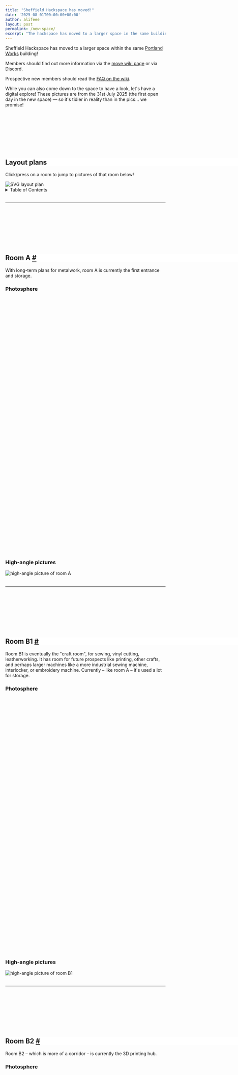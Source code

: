 ```yaml
---
title: "Sheffield Hackspace has moved!"
date: '2025-08-01T00:00:00+00:00'
author: alifeee
layout: post
permalink: /new-space/
excerpt: "The hackspace has moved to a larger space in the same building. Take a look at some pictures!"
---
```

<style>
.layout-plan-container {
  width: 95vw;
  max-width: 95vw;
  overflow-x: scroll;
}
img#layout-plan {
  max-width: unset;
}
.gallery {
  line-height: 0;
  column-count: 2;
  column-gap: 0px;
}
.gallery > * {
  max-width: 100%;
  margin: 0;
}
p:has(img), .gallery {
  margin: 0;
}
.gallery img {
  width: 100% !important;
  height: auto !important;
  min-height: 2rem;
}
iframe, video {
  display: block;
  margin: 0.5rem;
  max-width: 100%;
  width: auto;
  height: auto;
}
.panorama {
  max-height: 80vh;
  max-width: 90vw;
  height: min(80vh, 50rem);
  width: min(90vw, 60rem);
}
.canvas {
  overflow: unset;
}
h2 {
  margin-top: 10rem;
  position: sticky;
  top: 0;
  background: white;
  z-index: 91;
  width: min(90vw, 60rem);
}
hr {
  margin-top: 2rem;
}
</style>
<link rel="stylesheet" href="{{site.baseurl}}/assets/blog/2025-08-01-new-space/photosphere.index.min.css" />
<script type="importmap">
    {
        "imports": {
            "three": "https://cdn.jsdelivr.net/npm/three/build/three.module.js",
            "@photo-sphere-viewer/core": "https://cdn.jsdelivr.net/npm/@photo-sphere-viewer/core/index.module.js"
        }
    }
</script>
<script type="module">
    import { Viewer } from '@photo-sphere-viewer/core';

    const viewer_a = new Viewer({
        container: document.querySelector('#viewer-a'),
        panorama: '{{site.baseurl}}/assets/blog/2025-08-01-new-space/2025-07-31/roomA_20250805_170100417.PHOTOSPHERE.webp',
    });
    const viewer_b1 = new Viewer({
        container: document.querySelector('#viewer-b1'),
        panorama: '{{site.baseurl}}/assets/blog/2025-08-01-new-space/2025-07-31/roomB1_20250805_170359571.PHOTOSPHERE.webp',
    });
    const viewer_b2 = new Viewer({
        container: document.querySelector('#viewer-b2'),
        panorama: '{{site.baseurl}}/assets/blog/2025-08-01-new-space/2025-07-31/roomB2_20250731_171625371.PHOTOSPHERE.webp',
    });
    const viewer_c = new Viewer({
        container: document.querySelector('#viewer-c'),
        panorama: '{{site.baseurl}}/assets/blog/2025-08-01-new-space/2025-07-31/roomC_20250731_171929674.PHOTOSPHERE.webp',
    });
    const viewer_d = new Viewer({
        container: document.querySelector('#viewer-d'),
        panorama: '{{site.baseurl}}/assets/blog/2025-08-01-new-space/2025-07-31/roomD_20250731_174747477.PHOTOSPHERE.webp',
    });
    const viewer_e = new Viewer({
        container: document.querySelector('#viewer-e'),
        panorama: '{{site.baseurl}}/assets/blog/2025-08-01-new-space/2025-07-31/roomE_20250731_172213307.PHOTOSPHERE.webp',
    });
    const viewer_f = new Viewer({
        container: document.querySelector('#viewer-f'),
        panorama: '{{site.baseurl}}/assets/blog/2025-08-01-new-space/2025-07-31/roomF_20250731_172808785.PHOTOSPHERE.webp',
    });
      const viewer_old = new Viewer({
        container: document.querySelector('#viewer-old'),
        panorama: '{{site.baseurl}}/assets/blog/2025-08-01-new-space/2025-07-31/old_20250727_105201756.PHOTOSPHERE.webp',
    });
</script>

<!-- resize image map to be same size as image -->
<script>
  function mapResizer(maps) {
    if (!maps) {maps = document.getElementsByTagName('map');}
    for (const map of maps) {
        map.img = document.querySelectorAll(`[usemap="#${map.name}"]`)[0];
        map.areas = map.getElementsByTagName('area');
        for (const area of map.areas) {
            area.coordArr = area.coords.split(',');
        }
    }
    function resizeMaps() {
        for (const map of maps) {
            const scale = map.img.offsetWidth / (map.img.naturalWidth || map.img.width);
            for (const area of map.areas) {
                area.coords = area.coordArr.map(coord => Math.round(coord * scale)).join(',');
            }
        }
    }
    window.addEventListener('resize', () => resizeMaps());
    resizeMaps();
}
if (document.readyState == 'complete') {
    mapResizer();
} else {
    window.addEventListener('load', () => mapResizer());
}
</script>

Sheffield Hackspace has moved to a larger space within the same [Portland Works](https://www.portlandworks.co.uk/) building!

Members should find out more information via the [move wiki page](https://wiki.sheffieldhackspace.org.uk/members/move) or via Discord.

Prospective new members should read the [FAQ on the wiki](https://wiki.sheffieldhackspace.org.uk/).

While you can also come down to the space to have a look, let's have a digital explore! These pictures are from the 31st July 2025 (the first open day in the new space) — so it's tidier in reality than in the pics… we promise!

## Layout plans

Click/press on a room to jump to pictures of that room below!

<!-- Image Map Generated by http://www.image-map.net/ -->
<div class="layout-plan-container">
<img id="layout-plan" src="{{site.baseurl}}/assets/blog/2025-08-01-new-space/layout_proposal_v3.svg" usemap="#image-map" alt="SVG layout plan">
<map name="image-map">
    <area target="" alt="Room D" title="Room D" href="#room-d" coords="42,245,264,100,513,419,343,612,182,433" shape="poly">
    <area target="" alt="Room E" title="Room E" href="#room-e" coords="399,256,498,396,527,376,527,304,647,301,649,224,594,114" shape="poly">
    <area target="" alt="Room F" title="Room F" href="#room-f" coords="651,218,595,111,689,51,975,56,976,222" shape="poly">
    <area target="" alt="Room C" title="Room C" href="#room-c" coords="540,484,657,468,743,704,566,736" shape="poly">
    <area target="" alt="Room B1" title="Room B1" href="#room-b1" coords="751,704,698,543,822,486,928,602,842,661" shape="poly">
    <area target="" alt="Room B2" title="Room B2" href="#room-b2" coords="671,465,693,537,831,474,776,406" shape="poly">
    <area target="" alt="Room A" title="Room A" href="#room-a" coords="939,593,787,392,850,317,1052,448,1009,528" shape="poly">
</map>
</div>

<details markdown="1"><summary>Table of Contents</summary>

1. [Layout plans](#layout-plans)
2. [Room A #](#room-a)
   1. [Photosphere](#photosphere)
   2. [High-angle pictures](#high-angle-pictures)
3. [Room B1 #](#room-b1)
   1. [Photosphere](#photosphere-1)
   2. [High-angle pictures](#high-angle-pictures-1)
4. [Room B2 #](#room-b2)
   1. [Photosphere](#photosphere-2)
   2. [High-angle pictures](#high-angle-pictures-2)
5. [Room C #](#room-c)
   1. [Photosphere](#photosphere-3)
   2. [High-angle pictures](#high-angle-pictures-3)
6. [Room D #](#room-d)
   1. [Photosphere](#photosphere-4)
   2. [High-angle pictures](#high-angle-pictures-4)
7. [Room E #](#room-e)
   1. [Photosphere](#photosphere-5)
   2. [High-angle pictures](#high-angle-pictures-5)
8. [Room F #](#room-f)
   1. [Photosphere](#photosphere-6)
   2. [High-angle pictures](#high-angle-pictures-6)
9. [Bonus](#bonus)
10. [The End](#the-end)

</details>

<figure class="gallery" markdown="1">
</figure>

-----

## Room A&nbsp;<a href="#room-a">#</a>

With long-term plans for metalwork, room A is currently the first entrance and storage.

### Photosphere

<div class="panorama" id="viewer-a"></div>

### High-angle pictures

![high-angle picture of room A]({{site.baseurl}}/assets/blog/2025-08-01-new-space/2025-07-31/roomA_20250805_170034596.MP.webp)

-----

## Room B1&nbsp;<a href="#room-b1">#</a>

Room B1 is eventually the "craft room", for sewing, vinyl cutting, leatherworking. It has room for future prospects like printing, other crafts, and perhaps larger machines like a more industrial sewing machine, interlocker, or embroidery machine. Currently – like room A – it's used a lot for storage.

### Photosphere

<div class="panorama" id="viewer-b1"></div>

### High-angle pictures

![high-angle picture of room B1]({{site.baseurl}}/assets/blog/2025-08-01-new-space/2025-07-31/roomB1_20250805_170630190.webp)

-----

## Room B2&nbsp;<a href="#room-b2">#</a>

Room B2 – which is more of a corridor – is currently the 3D printing hub.

### Photosphere

<div class="panorama" id="viewer-b2"></div>

### High-angle pictures

![high-angle picture of room B2]({{site.baseurl}}/assets/blog/2025-08-01-new-space/2025-07-31/roomB2_20250731_173911802.webp)

-----

## Room C&nbsp;<a href="#room-c">#</a>

Room C is the "entrance hall" room, with future room for fun projects, seating, and information for new members.

### Photosphere

<div class="panorama" id="viewer-c"></div>

### High-angle pictures

![high-angle picture of room C]({{site.baseurl}}/assets/blog/2025-08-01-new-space/2025-07-31/roomC_20250731_173711518.webp)

-----

## Room D&nbsp;<a href="#room-d">#</a>

Room D is our new, larger common room, with a small kitchen, Go Boxes for members' storage, more desks than the previous common room, and the electronics corner.

### Photosphere

<div class="panorama" id="viewer-d"></div>

### High-angle pictures

![high-angle picture of room D]({{site.baseurl}}/assets/blog/2025-08-01-new-space/2025-07-31/roomD_20250731_174725579.webp)

![high-angle picture of room D]({{site.baseurl}}/assets/blog/2025-08-01-new-space/2025-07-31/roomD_20250731_175127373.webp)

-----

## Room E&nbsp;<a href="#room-e">#</a>

Room E currently houses the laser cutter, and another long free-use desk.

### Photosphere

<div class="panorama" id="viewer-e"></div>

### High-angle pictures

![high-angle picture of room E]({{site.baseurl}}/assets/blog/2025-08-01-new-space/2025-07-31/roomE_20250731_173634703.webp)

-----

## Room F&nbsp;<a href="#room-f">#</a>

Room F is our woodshop, with most of the same machines from the basement, like the table saw, pillar drill, belt sanders, and hand tools.

### Photosphere

<div class="panorama" id="viewer-f"></div>

### High-angle pictures

![high-angle picture of room F]({{site.baseurl}}/assets/blog/2025-08-01-new-space/2025-07-31/roomF_20250731_173450336.webp)

## Bonus

As a bonus, here are some pictures of the (now) old space after moving stuff out:

<figure class="gallery" markdown="1">
![high-angle picture of old common room]({{site.baseurl}}/assets/blog/2025-08-01-new-space/2025-07-31/old_20250727_105008283.webp)
![high-angle picture of old common room]({{site.baseurl}}/assets/blog/2025-08-01-new-space/2025-07-31/old_20250727_105015427.webp)
</figure>

<div class="panorama" id="viewer-old"></div>

…and our pizza break on the move day…

<figure class="gallery" markdown="1">
![high-angle picture of group eating pizza]({{site.baseurl}}/assets/blog/2025-08-01-new-space/2025-07-31/pizza.webp)
![high-angle picture of group eating pizza]({{site.baseurl}}/assets/blog/2025-08-01-new-space/2025-07-31/pizza_20250726_172010679.webp)
</figure>

## The End

That's all from this post! I hope you enjoyed the pictures — and do hope you can come and visit to see the space for yourself ;]
